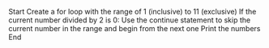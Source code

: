 Start
Create a for loop with the range of 1 (inclusive) to 11 (exclusive)
If the current number divided by 2 is 0:
Use the continue statement to skip the current number in the range and begin from the next one
Print the numbers
End